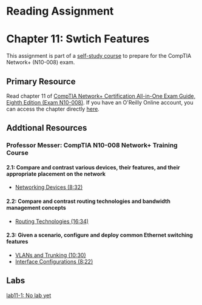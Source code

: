 # Reading Assignment
# Chapter 11: Swtich Features
This assignment is part of a [self-study course](../README.md) to prepare for the CompTIA Network+ (N10-008) exam.
## Primary Resource
Read chapter 11 of [CompTIA Network+ Certification All-in-One Exam Guide, Eighth Edition (Exam N10-008)](https://www.amazon.com/CompTIA-Network-Certification-N10-008-Comptia/dp/1264269056).  If you have an O'Reilly Online account, you can access the chapter directly [here](https://learning.oreilly.com/library/view/comptia-network-certification/9781260122398/ch11.xhtml).
## Addtional Resources

### Professor Messer: CompTIA N10-008 Network+ Training Course

#### 2.1: Compare and contrast various devices, their features, and their appropriate placement on the network
- [Networking Devices (8:32)](https://www.youtube.com/watch?v=hew1tfY-_D8&list=PLG49S3nxzAnlCJiCrOYuRYb6cne864a7G&index=40)

#### 2.2: Compare and contrast routing technologies and bandwidth management concepts
- [Routing Technologies (16:34)](https://www.youtube.com/watch?v=HR59xk4umWY&list=PLG49S3nxzAnlCJiCrOYuRYb6cne864a7G&index=43)

#### 2.3: Given a scenario, configure and deploy common Ethernet switching features
- [VLANs and Trunking (10:30)](https://www.youtube.com/watch?v=933KsYiuugg&list=PLG49S3nxzAnlCJiCrOYuRYb6cne864a7G&index=46)
- [Interface Configurations (8:22)](https://www.youtube.com/watch?v=lWMvYfyizLw&list=PLG49S3nxzAnlCJiCrOYuRYb6cne864a7G&index=48)

## Labs
[lab11-1: No lab yet](lab11-1.md)</br>
